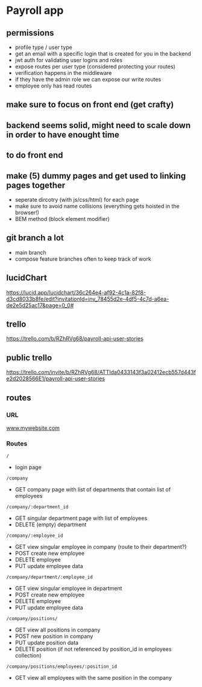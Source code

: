 # Payroll app
## permissions
- profile type / user type
- get an email with a specific login that is created for you in the backend
- jwt auth for validating user logins and roles
- expose routes per user type (considered protecting your routes)
- verification happens in the middleware
- if they have the admin role we can expose our write routes
- employee only has read routes

## make sure to focus on front end (get crafty)

## backend seems solid, might need to scale down in order to have enought time
## to do front end

## make (5) dummy pages and get used to linking pages together
- seperate dircotry (with js/css/html) for each page
- make sure to avoid name collisions (everything gets hoisted in the browser!)
- BEM method (block element modifier)

## git branch a lot
- main branch
- compose feature branches often to keep track of work

## lucidChart
https://lucid.app/lucidchart/36c264e4-af92-4c1a-82f8-d3cd8033b8fe/edit?invitationId=inv_78455d2e-4df5-4c7d-a6ea-de2e5d25ac17&page=0_0#
## trello
https://trello.com/b/RZhRVg68/payroll-api-user-stories
## public trello
https://trello.com/invite/b/RZhRVg68/ATTIda0433143f3a02412ecb557d443fe2d2028566E1/payroll-api-user-stories
## routes
### URL
www.mywebsite.com
### Routes

`/`
- login page

`/company`
- GET company page with list of departments that contain list of employees

`/company/:department_id`
- GET singular department page with list of employees
- DELETE (empty) department

`/company/:employee_id`
- GET view singular employee in company (route to their department?)
- POST create new employee
- DELETE employee
- PUT update employee data

`/company/department/:employee_id`
- GET view singular employee in department
- POST create new employee
- DELETE employee
- PUT update employee data

`/company/positions/`
- GET view all positions in company
- POST new position in company
- PUT update position data
- DELETE position (if not referenced by position_id in employees collection)

`/company/positions/employees/:position_id`
- GET view all employees with the same position in the company
